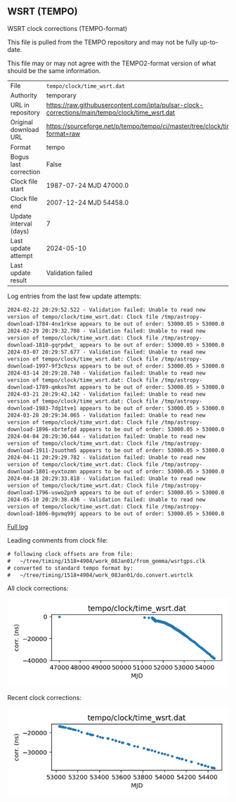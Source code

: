 
## WSRT (TEMPO)

WSRT clock corrections (TEMPO-format)

This file is pulled from the TEMPO repository and may not be fully
up-to-date.

This file may or may not agree with the TEMPO2-format version of what
should be the same information.

|     |     |
|:--- |:--- |
| File | `tempo/clock/time_wsrt.dat` |
| Authority | temporary |
| URL in repository | <https://raw.githubusercontent.com/ipta/pulsar-clock-corrections/main/tempo/clock/time_wsrt.dat> |
| Original download URL | <https://sourceforge.net/p/tempo/tempo/ci/master/tree/clock/time_wsrt.dat?format=raw> |
| Format | tempo |
| Bogus last correction | False |
| Clock file start | 1987-07-24 MJD 47000.0 |
| Clock file end | 2007-12-24 MJD 54458.0 |
| Update interval (days) | 7 |
| Last update attempt | 2024-05-10 |
| Last update result | Validation failed |

Log entries from the last few update attempts:
```
2024-02-22 20:29:52.522 - Validation failed: Unable to read new version of tempo/clock/time_wsrt.dat: Clock file /tmp/astropy-download-1784-4nx1rkse appears to be out of order: 53000.05 > 53000.0
2024-02-29 20:29:32.708 - Validation failed: Unable to read new version of tempo/clock/time_wsrt.dat: Clock file /tmp/astropy-download-1810-gqrpdwt_ appears to be out of order: 53000.05 > 53000.0
2024-03-07 20:29:57.677 - Validation failed: Unable to read new version of tempo/clock/time_wsrt.dat: Clock file /tmp/astropy-download-1997-9f3c9zsx appears to be out of order: 53000.05 > 53000.0
2024-03-14 20:29:28.740 - Validation failed: Unable to read new version of tempo/clock/time_wsrt.dat: Clock file /tmp/astropy-download-1789-qmkos7mt appears to be out of order: 53000.05 > 53000.0
2024-03-21 20:29:42.142 - Validation failed: Unable to read new version of tempo/clock/time_wsrt.dat: Clock file /tmp/astropy-download-1983-7dg1tve1 appears to be out of order: 53000.05 > 53000.0
2024-03-28 20:29:34.065 - Validation failed: Unable to read new version of tempo/clock/time_wsrt.dat: Clock file /tmp/astropy-download-1896-xbrtefzd appears to be out of order: 53000.05 > 53000.0
2024-04-04 20:29:30.644 - Validation failed: Unable to read new version of tempo/clock/time_wsrt.dat: Clock file /tmp/astropy-download-1911-2suothm5 appears to be out of order: 53000.05 > 53000.0
2024-04-11 20:29:29.782 - Validation failed: Unable to read new version of tempo/clock/time_wsrt.dat: Clock file /tmp/astropy-download-1801-eyxtozmn appears to be out of order: 53000.05 > 53000.0
2024-04-18 20:29:33.818 - Validation failed: Unable to read new version of tempo/clock/time_wsrt.dat: Clock file /tmp/astropy-download-1796-uswo2pn9 appears to be out of order: 53000.05 > 53000.0
2024-05-10 20:29:38.436 - Validation failed: Unable to read new version of tempo/clock/time_wsrt.dat: Clock file /tmp/astropy-download-1806-0gvmq99j appears to be out of order: 53000.05 > 53000.0
```
[Full log](https://raw.githubusercontent.com/ipta/pulsar-clock-corrections/main/log/tempo/clock/time_wsrt.dat.log)

Leading comments from clock file:

    # following clock offsets are from file:
    #   ~/tree/timing/1518+4904/work_08Jan01/from_gemma/wsrtgps.clk
    # converted to standard tempo format by:
    #   ~/tree/timing/1518+4904/work_08Jan01/do.convert.wsrtclk



All clock corrections:

![plot of all clock corrections](time_wsrt.dat.png "All corrections")

Recent clock corrections:

![plot of recent clock corrections](time_wsrt.dat.short.png "Recent corrections")

